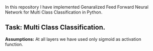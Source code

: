 In this repository I have implemented Genaralized Feed Forward Neural Network for Multi Class Classification in Python.

## **Task:** Multi Class Classification. <br>

**Assumptions:** At all layers we have used only sigmoid as activation function.<br>
